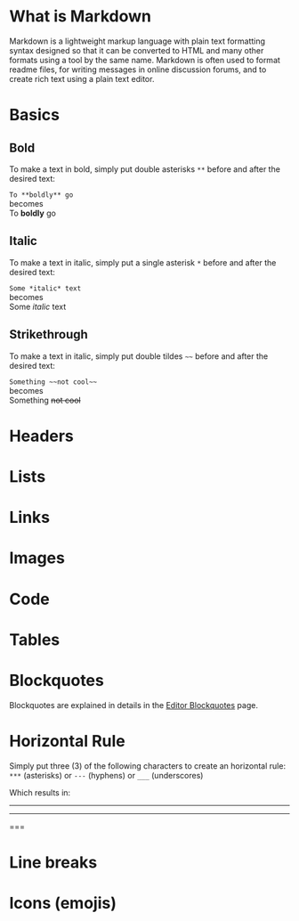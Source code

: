 <!-- TITLE: Markdown Syntax -->
<!-- SUBTITLE: Cheatsheet for the markdown syntax -->

# What is Markdown
Markdown is a lightweight markup language with plain text formatting syntax designed so that it can be converted to HTML and many other formats using a tool by the same name. Markdown is often used to format readme files, for writing messages in online discussion forums, and to create rich text using a plain text editor.

# Basics
## Bold
To make a text in bold, simply put double asterisks `**` before and after the desired text:

`To **boldly** go`  
becomes  
To **boldly** go

## Italic

To make a text in italic, simply put a single asterisk `*` before and after the desired text:

`Some *italic* text`  
becomes  
Some *italic* text

## Strikethrough

To make a text in italic, simply put double tildes `~~` before and after the desired text:

`Something ~~not cool~~`  
becomes  
Something ~~not cool~~

# Headers

# Lists

# Links
# Images

# Code

# Tables

# Blockquotes
Blockquotes are explained in details in the [Editor Blockquotes](https://docs.wiki.requarks.io/user-guide/blockquotes) page.

# Horizontal Rule
Simply put three (3) of the following characters to create an horizontal rule: `***` (asterisks) or `---` (hyphens) or `___` (underscores)

Which results in:

---
***
===

# Line breaks

# Icons (emojis)